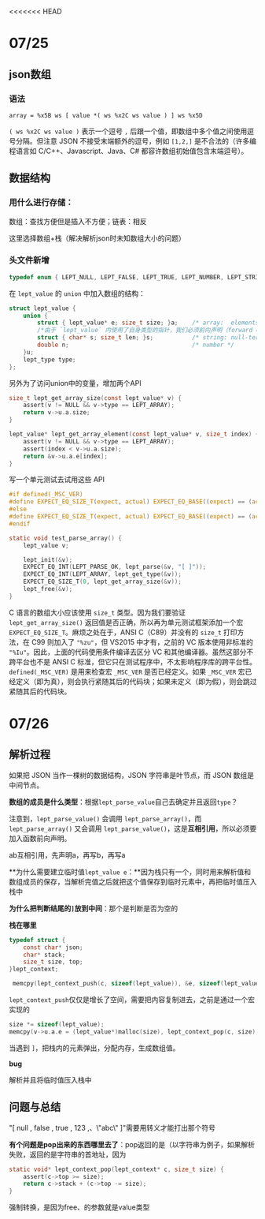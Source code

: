 <<<<<<< HEAD

# 07/25

## json数组

### 语法

~~~
array = %x5B ws [ value *( ws %x2C ws value ) ] ws %x5D
~~~

`( ws %x2C ws value )` 表示一个逗号 `,` 后跟一个值，即数组中多个值之间使用逗号分隔。但注意 JSON 不接受末端额外的逗号，例如 `[1,2,]` 是不合法的（许多编程语言如 C/C++、Javascript、Java、C# 都容许数组初始值包含末端逗号）。

## 数据结构

### 用什么进行存储：

数组：查找方便但是插入不方便；链表：相反

这里选择数组+栈（解决解析json时未知数组大小的问题）

### 头文件新增

~~~c
typedef enum { LEPT_NULL, LEPT_FALSE, LEPT_TRUE, LEPT_NUMBER, LEPT_STRING, LEPT_ARRAY, LEPT_OBJECT } lept_type;

~~~

在 `lept_value` 的 `union` 中加入数组的结构：

~~~c
struct lept_value {
    union {
        struct { lept_value* e; size_t size; }a;    /* array:  elements, element count */
        /*由于 `lept_value` 内使用了自身类型的指针，我们必须前向声明（forward declare）此类型*/
        struct { char* s; size_t len; }s;           /* string: null-terminated string, string length */
        double n;                                   /* number */
    }u;
    lept_type type;
};
~~~

另外为了访问union中的变量，增加两个API

~~~c
size_t lept_get_array_size(const lept_value* v) {
    assert(v != NULL && v->type == LEPT_ARRAY);
    return v->u.a.size;
}

lept_value* lept_get_array_element(const lept_value* v, size_t index) {
    assert(v != NULL && v->type == LEPT_ARRAY);
    assert(index < v->u.a.size);
    return &v->u.a.e[index];
}
~~~

写一个单元测试去试用这些 API

~~~c
#if defined(_MSC_VER)
#define EXPECT_EQ_SIZE_T(expect, actual) EXPECT_EQ_BASE((expect) == (actual), (size_t)expect, (size_t)actual, "%Iu")
#else
#define EXPECT_EQ_SIZE_T(expect, actual) EXPECT_EQ_BASE((expect) == (actual), (size_t)expect, (size_t)actual, "%zu")
#endif

static void test_parse_array() {
    lept_value v;

    lept_init(&v);
    EXPECT_EQ_INT(LEPT_PARSE_OK, lept_parse(&v, "[ ]"));
    EXPECT_EQ_INT(LEPT_ARRAY, lept_get_type(&v));
    EXPECT_EQ_SIZE_T(0, lept_get_array_size(&v));
    lept_free(&v);
}
~~~

C 语言的数组大小应该使用 `size_t` 类型。因为我们要验证 `lept_get_array_size()` 返回值是否正确，所以再为单元测试框架添加一个宏 `EXPECT_EQ_SIZE_T`。麻烦之处在于，ANSI C（C89）并没有的 `size_t` 打印方法，在 C99 则加入了 `"%zu"`，但 VS2015 中才有，之前的 VC 版本使用非标准的 `"%Iu"`。因此，上面的代码使用条件编译去区分 VC 和其他编译器。虽然这部分不跨平台也不是 ANSI C 标准，但它只在测试程序中，不太影响程序库的跨平台性。`defined(_MSC_VER)` 是用来检查宏 `_MSC_VER` 是否已经定义。如果 `_MSC_VER` 宏已经定义（即为真），则会执行紧随其后的代码块；如果未定义（即为假），则会跳过紧随其后的代码块。

# 07/26

## 解析过程

如果把 JSON 当作一棵树的数据结构，JSON 字符串是叶节点，而 JSON 数组是中间节点。

**数组的成员是什么类型**：根据`lept_parse_value`自己去确定并且返回`type`？



注意到，`lept_parse_value()` 会调用 `lept_parse_array()`，而 `lept_parse_array()` 又会调用 `lept_parse_value()`，这是**互相引用**，所以必须要加入函数前向声明。

ab互相引用，先声明a，再写b，再写a



**为什么需要建立临时值`lept_value e`：**因为栈只有一个，同时用来解析值和数组成员的保存，当解析完值之后就把这个值保存到临时元素中，再把临时值压入栈中

**为什么把判断结尾的`]`放到中间**：那个是判断是否为空的

**栈在哪里**

~~~c
typedef struct {
    const char* json;
    char* stack;
    size_t size, top;
}lept_context;
~~~

~~~c
 memcpy(lept_context_push(c, sizeof(lept_value)), &e, sizeof(lept_value));
~~~

`lept_context_push`仅仅是增长了空间，需要把内容复制进去，之前是通过一个宏实现的



~~~c
size *= sizeof(lept_value);
memcpy(v->u.a.e = (lept_value*)malloc(size), lept_context_pop(c, size), size);
~~~

当遇到 `]`，把栈内的元素弹出，分配内存，生成数组值。

**bug**

解析并且将临时值压入栈中

## 问题与总结

"[ null , false , true , 123 ,、\\"abc\\" ]"需要用转义才能打出那个符号

**有个问题是pop出来的东西哪里去了**：pop返回的是（以字符串为例子，如果解析失败，返回的是字符串的首地址，因为

~~~c
static void* lept_context_pop(lept_context* c, size_t size) {
    assert(c->top >= size);
    return c->stack + (c->top -= size);
}

~~~

强制转换，是因为free、的参数就是value类型